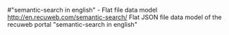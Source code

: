 #"semantic-search in english" - Flat file data model
http://en.recuweb.com/semantic-search/
Flat JSON file data model of the recuweb portal "semantic-search in english"
